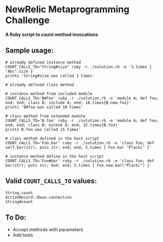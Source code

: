 NewRelic Metaprogramming Challenge
===

**A Ruby script to count method invocations**

Sample usage:
---

```
# already defined instance method
COUNT_CALLS_TO="String#size" ruby -r ./solution.rb -e '3.times { "Abc".size }'
prints 'String#size was called 3 times'
```

```
# already defined class method

```

```
# instance method from included module
COUNT_CALLS_TO='B#foo' ruby -r ./solution.rb -e 'module A; def foo; end; end; class B; include A; end; 10.times{B.new.foo}'
prints 'B#foo was called 10 times'
```

```
# class method from extended module
COUNT_CALLS_TO='B.foo' ruby -r ./solution.rb -e 'module A; def foo; end; end; class B; extend A; end; 15.times{B.foo}'
prints B.foo was called 15 times'
```

```
# class method defined in the host script
COUNT_CALLS_TO='Foo.bar' ruby -r ./solution.rb -e 'class Foo; def self.bar(str); puts str; end; end; 5.times { Foo.bar "Placki" }'
```


```
# instance method define in the host script
COUNT_CALLS_TO='Foo#bar' ruby -r ./solution.rb -e 'class Foo; def bar(str); puts str; end; end; 5.times { Foo.new.bar("Placki") }'
```

Valid `COUNT_CALLS_TO` values:
---
```
String.count
ActiveRecord::Base.connection
String#count
```

To Do:
---
* Accept methods with parameters
* Add tests

